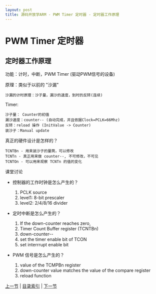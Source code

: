 ```yaml
---
layout: post
title: 源码开放学ARM - PWM Timer 定时器 - 定时器工作原理
---
```


# PWM Timer 定时器 #
## 定时器工作原理

功能：计时，中断，PWM Timer (驱动PWM信号的设备)

原理：类似于以前的 "沙漏"

	沙漏的计时原理：沙子量，漏沙的速度，到时的反转(连续)

Timer:	

	沙子量： Counter的初值
	漏沙速度：counter-- (自动完成，并且依据Clock=PCLK=66Mhz)
	反转：reload 操作 (InitValue -> Counter)
	装沙子：Manual update
	
真正的硬件设计是怎样的？

	TCNTBn - 用来装沙子的量筒，可以修改
	TCNTn - 真正用来做 counter--, 不可修改，不可见
	TCNTOn - 可以用来观察 TCNTn 的值的变化

课堂讨论
* 控制器的工作时钟是怎么产生的？  

	1) PCLK source
	2) level1: 8-bit prescaler
	3) level2: 2/4/8/16 divider

* 定时中断是怎么产生的？  

	1) If the down-counter reaches zero, 
	2) Timer Count Buffer register (TCNTBn)
	3) down-counter--
	4) set the timer enable bit of TCON
	5) set interrrupt enable bit

* PWM 信号是怎么产生的？  

	1) value of the TCMPBn register
	2) down-counter value matches the value of the compare register
	3) reload function



[上一节](chp9-4.html)  |  [目录索引](../index.html)  |  [下一节](chp10-2.html)
